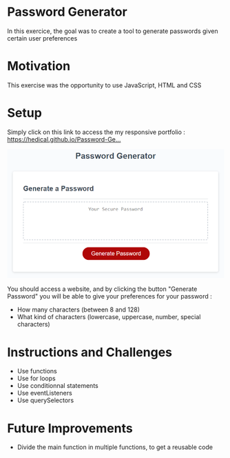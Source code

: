 # Password Generator
In this exercice, the goal was to create a tool to generate passwords given certain user preferences

# Motivation
This exercise was the opportunity to use JavaScript, HTML and CSS

# Setup
Simply click on this link to access the my responsive portfolio : https://hedical.github.io/Password-Ge…


![password generator demo](./Assets/03-javascript-homework-demo.png)

You should access a website, and by clicking the button "Generate Password" you will be able to give your preferences for your password :
- How many characters (between 8 and 128)
- What kind of characters (lowercase, uppercase, number, special characters)

# Instructions and Challenges
- Use functions
- Use for loops
- Use conditionnal statements
- Use eventListeners
- Use querySelectors

# Future Improvements
- Divide the main function in multiple functions, to get a reusable code

